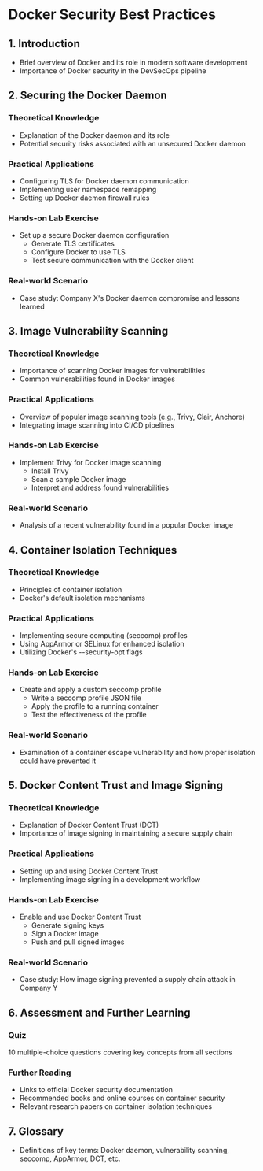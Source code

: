 # Docker Security Best Practices

## 1. Introduction
- Brief overview of Docker and its role in modern software development
- Importance of Docker security in the DevSecOps pipeline

## 2. Securing the Docker Daemon

### Theoretical Knowledge
- Explanation of the Docker daemon and its role
- Potential security risks associated with an unsecured Docker daemon

### Practical Applications
- Configuring TLS for Docker daemon communication
- Implementing user namespace remapping
- Setting up Docker daemon firewall rules

### Hands-on Lab Exercise
- Set up a secure Docker daemon configuration
  - Generate TLS certificates
  - Configure Docker to use TLS
  - Test secure communication with the Docker client

### Real-world Scenario
- Case study: Company X's Docker daemon compromise and lessons learned

## 3. Image Vulnerability Scanning

### Theoretical Knowledge
- Importance of scanning Docker images for vulnerabilities
- Common vulnerabilities found in Docker images

### Practical Applications
- Overview of popular image scanning tools (e.g., Trivy, Clair, Anchore)
- Integrating image scanning into CI/CD pipelines

### Hands-on Lab Exercise
- Implement Trivy for Docker image scanning
  - Install Trivy
  - Scan a sample Docker image
  - Interpret and address found vulnerabilities

### Real-world Scenario
- Analysis of a recent vulnerability found in a popular Docker image

## 4. Container Isolation Techniques

### Theoretical Knowledge
- Principles of container isolation
- Docker's default isolation mechanisms

### Practical Applications
- Implementing secure computing (seccomp) profiles
- Using AppArmor or SELinux for enhanced isolation
- Utilizing Docker's --security-opt flags

### Hands-on Lab Exercise
- Create and apply a custom seccomp profile
  - Write a seccomp profile JSON file
  - Apply the profile to a running container
  - Test the effectiveness of the profile

### Real-world Scenario
- Examination of a container escape vulnerability and how proper isolation could have prevented it

## 5. Docker Content Trust and Image Signing

### Theoretical Knowledge
- Explanation of Docker Content Trust (DCT)
- Importance of image signing in maintaining a secure supply chain

### Practical Applications
- Setting up and using Docker Content Trust
- Implementing image signing in a development workflow

### Hands-on Lab Exercise
- Enable and use Docker Content Trust
  - Generate signing keys
  - Sign a Docker image
  - Push and pull signed images

### Real-world Scenario
- Case study: How image signing prevented a supply chain attack in Company Y

## 6. Assessment and Further Learning

### Quiz
10 multiple-choice questions covering key concepts from all sections

### Further Reading
- Links to official Docker security documentation
- Recommended books and online courses on container security
- Relevant research papers on container isolation techniques

## 7. Glossary
- Definitions of key terms: Docker daemon, vulnerability scanning, seccomp, AppArmor, DCT, etc.

